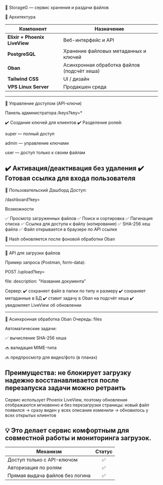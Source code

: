 📘 StorageG — сервис хранения и раздачи файлов

🧱 Архитектура

| Компонент                     | Назначение                                  |
| ----------------------------- | ------------------------------------------- |
| **Elixir + Phoenix LiveView** | Веб-интерфейс и API                         |
| **PostgreSQL**                | Хранение файловых метаданных и ключей       |
| **Oban**                      | Асинхронная обработка файлов (подсчёт хеша) |
| **Tailwind CSS**              | UI / дизайн                                 |
| **VPS Linux Server**          | Продакшен среда                             |

-------------------------------------------------------------------------------
🔑 Управление доступом (API-ключи)

Панель администратора /keys?key=*

✔️ Создание ключей для клиентов
✔️ Разделение ролей:

super — полный доступ

admin — управление ключами

user — доступ только к своим файлам

✔️ Активация/деактивация без удаления
✔️ Готовая ссылка для входа пользователя
-------------------------------------------------------------------------------
📂 Пользовательский Дашборд
Доступ:

/dashboard?key=<API-KEY>

Возможности

✅ Просмотр загруженных файлов
✅ Поиск и сортировка
✅ Пагинация списка
✅ Ссылка для доступа к файлу (копирование)
✅ SHA-256 хеш файла
✅ Файл открывается в браузере по API ссылке

📌 Hash обновляется после фоновой обработки Oban

-------------------------------------------------------------------------------
🚀 API для загрузки файлов

Пример запроса (Postman, form-data):

POST /upload?key=<API-KEY>

file: <binary file>
description: "Название документа"


Сервер:
✔️ сохраняет файл в папки по типу и размеру
✔️ сохраняет метаданные в БД
✔️ ставит задачу в Oban на подсчёт хеша
✔️ уведомляет LiveView об обновлении

-------------------------------------------------------------------------------
🔁 Асинхронная обработка Oban
Очередь: files

Автоматические задачи:

✅ вычисление SHA-256 хеша

🔜 валидация MIME-типа

🔜 предпросмотр для видео/фото (в планах)

Преимущества:
не блокирует загрузку
надежно восстанавливается после перезапуска
задачи можно ретраить
-------------------------------------------------------------------------------

Сервис использует Phoenix LiveView, 
поэтому обновления отображаются мгновенно и без перезагрузки страницы:
новый файл появился → сразу виден у всех
описание изменили → обновилось у всех открытых клиентов

💡 Это делает сервис комфортным для совместной работы и мониторинга загрузок.
-------------------------------------------------------------------------------

| Механизм                        |            Статус            |
| ------------------------------- | :-------------------------:  |
| Доступ только с API-ключом      |              ✅              |
| Авторизация по ролям            |              ✅              |
| Прямая выдача файлов без логина |              ✅              |
 



